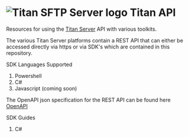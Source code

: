 # <img src="https://srtcdnstorage.blob.core.windows.net/software/nextgen/titansftp/titansftp48.png" alt="Titan SFTP Server logo"> Titan API

Resources for using the [Titan Server](https://titanftp.com) API with various toolkits.

The various Titan Server platforms contain a REST API that can either be accessed directly via https or via SDK's which are contained in this repository.

SDK Languages Supported
1. Powershell 
2. C#
3. Javascript (coming soon)

The OpenAPI json specification for the REST API can be found here [OpenAPI](https://github.com/southrivertech/titanapi.pub/swagger.json)


SDK Guides
1. C# 
